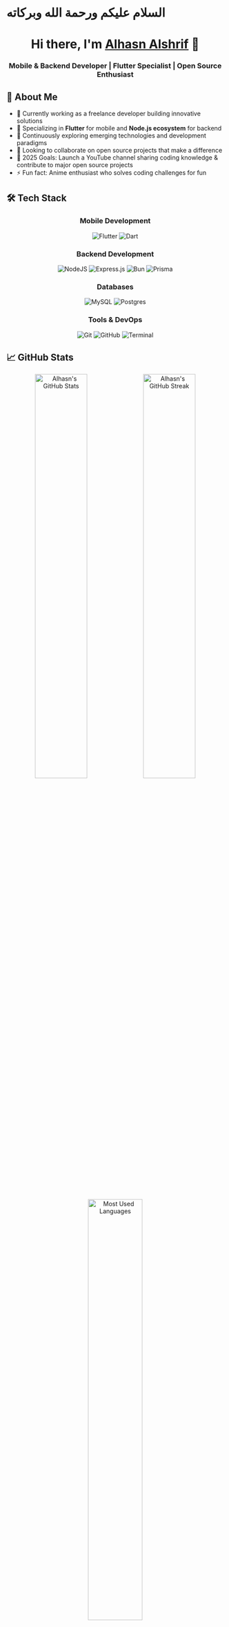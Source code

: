 # السلام عليكم ورحمة الله وبركاته

<div align="center">
  <h1>Hi there, I'm <a href="https://alhasn.vercel.app/" target="_blank">Alhasn Alshrif</a> 👋</h1>
  <h3>Mobile & Backend Developer | Flutter Specialist | Open Source Enthusiast</h3>
</div>

## 💫 About Me
- 🔭 Currently working as a freelance developer building innovative solutions
- 🚀 Specializing in **Flutter** for mobile and **Node.js ecosystem** for backend
- 🌱 Continuously exploring emerging technologies and development paradigms
- 🤝 Looking to collaborate on open source projects that make a difference
- 🥅 2025 Goals: Launch a YouTube channel sharing coding knowledge & contribute to major open source projects
- ⚡ Fun fact: Anime enthusiast who solves coding challenges for fun

## 🛠️ Tech Stack

<div align="center">

### Mobile Development
![Flutter](https://img.shields.io/badge/Flutter-%2302569B.svg?style=for-the-badge&logo=Flutter&logoColor=white)
![Dart](https://img.shields.io/badge/dart-%230175C2.svg?style=for-the-badge&logo=dart&logoColor=white)

### Backend Development
![NodeJS](https://img.shields.io/badge/node.js-6DA55F?style=for-the-badge&logo=node.js&logoColor=white)
![Express.js](https://img.shields.io/badge/express.js-%23404d59.svg?style=for-the-badge&logo=express&logoColor=%2361DAFB)
![Bun](https://img.shields.io/badge/Bun-%23000000.svg?style=for-the-badge&logo=bun&logoColor=white)
![Prisma](https://img.shields.io/badge/Prisma-3982CE?style=for-the-badge&logo=Prisma&logoColor=white)

### Databases
![MySQL](https://img.shields.io/badge/mysql-%2300f.svg?style=for-the-badge&logo=mysql&logoColor=white)
![Postgres](https://img.shields.io/badge/postgres-%23316192.svg?style=for-the-badge&logo=postgresql&logoColor=white)

### Tools & DevOps
![Git](https://img.shields.io/badge/git-%23F05033.svg?style=for-the-badge&logo=git&logoColor=white)
![GitHub](https://img.shields.io/badge/github-%23121011.svg?style=for-the-badge&logo=github&logoColor=white)
![Terminal](https://img.shields.io/badge/Terminal-%23054020?style=for-the-badge&logo=gnu-bash&logoColor=white)

</div>

## 📈 GitHub Stats

<div align="center">
  <img src="https://github-readme-stats.vercel.app/api?username=alhasnalshrif&show_icons=true&theme=tokyonight&hide_border=true&count_private=true" width="49%" alt="Alhasn's GitHub Stats"/>
  <img src="https://github-readme-streak-stats.herokuapp.com/?user=alhasnalshrif&theme=tokyonight&hide_border=true" width="49%" alt="Alhasn's GitHub Streak"/>
</div>
<div align="center">
  <img src="https://github-readme-stats.vercel.app/api/top-langs/?username=alhasnalshrif&theme=tokyonight&hide_border=true&layout=compact" width="50%" alt="Most Used Languages"/>
</div>

## 🔍 Featured Projects
<!-- You can add your top 2-3 pinned repositories here with descriptions -->
<div align="center">
  <a href="https://github.com/alhasnalshrif?tab=repositories">
    <img src="https://img.shields.io/badge/View%20All%20Projects-gray?style=for-the-badge&logo=github" alt="View All Projects"/>
  </a>
</div>

## 📫 Connect With Me

<div align="center">
  <a href="https://twitter.com/alhasnalshrif"><img src="https://img.shields.io/badge/Twitter-%231DA1F2.svg?style=for-the-badge&logo=Twitter&logoColor=white" alt="Twitter"/></a>
  <a href="https://t.me/alhasnalshrif"><img src="https://img.shields.io/badge/Telegram-2CA5E0?style=for-the-badge&logo=telegram&logoColor=white" alt="Telegram"/></a>
  <a href="https://www.instagram.com/alhasnalshrif/"><img src="https://img.shields.io/badge/Instagram-%23E4405F.svg?style=for-the-badge&logo=Instagram&logoColor=white" alt="Instagram"/></a>
  <a href="mailto:alhasnalshrif@gmail.com"><img src="https://img.shields.io/badge/Gmail-D14836?style=for-the-badge&logo=gmail&logoColor=white" alt="Gmail"/></a>
  <a href="https://linkedin.com/in/alhasn"><img src="https://img.shields.io/badge/linkedin-%230077B5.svg?style=for-the-badge&logo=linkedin&logoColor=white" alt="LinkedIn"/></a>
</div>

---

### 📌 "Whoever does good, whether male or female, and is a believer, We will surely bless them with a good life, and We will certainly reward them according to the best of their deeds."
